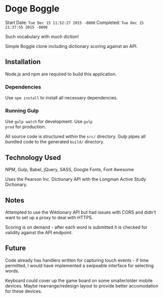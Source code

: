 # Doge Boggle

Start Date: <code>Tue Dec 15 11:52:27 2015 -0800</code>
Completed: <code>Tue Dec 15 21:37:55 2015 -0800</code>

Such vocabulary with much diction!

Simple Boggle clone including dictionary scoring against an API.

## Installation
Node.js and npm are required to build this application.

### Dependencies
Use <code>npm install</code> to install all necessary dependencies.

### Running Gulp
Use <code>gulp watch</code> for development.
Use <code>gulp prod</code> for production.


All source code is structured within the <code>src/</code> directory.
Gulp pipes all bundled code to the generated <code>build/</code> directory.

## Technology Used

NPM, Gulp, Babel, jQuery, SASS, Google Fonts, Font Awesome

Uses the Pearson Inc. Dictionary API with the Longman Active Study Dictionary.

## Notes

Attempted to use the Wiktionary API but had issues with CORS and didn't want to set up a proxy to deal with HTTPS.

Scoring is on demand - after each word is submitted it is checked for validity against the API endpoint.

## Future

Code already has handlers written for capturing touch events - if time permitted, I would have implemented a swipeable interface for selecting words.

Keyboard could cover up the game board on some smaller/older mobile devices. Maybe rearrange/redesign layout to provide better accomodation for these devices.